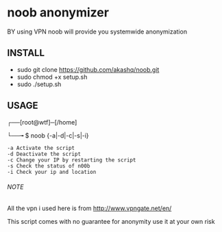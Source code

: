 # noob anonymizer
BY using VPN noob will provide you systemwide anonymization

## INSTALL

- sudo git clone https://github.com/akashq/noob.git
- sudo chmod +x setup.sh
- sudo ./setup.sh

## USAGE

┌──[root@wtf]─[/home]

└──╼ $ noob {-a|-d|-c|-s|-i}

	-a Activate the script	
	-d Deactivate the script
	-c Change your IP by restarting the script
	-s Check the status of n00b
	-i Check your ip and location
	

###### NOTE
All the vpn i used here is from http://www.vpngate.net/en/

This script comes with no guarantee for anonymity use it at your own risk
